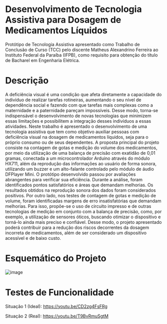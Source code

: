 # Desenvolvimento de Tecnologia Assistiva para Dosagem de Medicamentos Líquidos
Protótipo de Tecnologia Assistiva apresentado como Trabalho de Conclusão de Curso (TCC) pelo discente Matheus Alexandrino Ferreira ao Instituto Federal da Paraíba (IFPB), como requisito para obtenção do título de Bacharel em Engenharia Elétrica.

Descrição
===

A deficiência visual é uma condição que afeta diretamente a capacidade do indivíduo de realizar tarefas rotineiras, aumentando o seu nível de dependência social e fazendo com que tarefas mais complexas como a maternidade e a paternidade pareçam impossíveis. Desse modo, torna-se indispensável o desenvolvimento de novas tecnologias que minimizem essas limitações e possibilitem a integração desses indivíduos a essas atividades. Neste trabalho é apresentado o desenvolvimento de uma tecnologia assistiva que tem como objetivo auxiliar pessoas com deficiência visual na dosagem de medicamentos líquidos, seja para o próprio consumo ou de seus dependentes. A proposta principal do projeto consiste na contagem de gotas e medição do volume dos medicamentos, por meio da utilização de uma balança de precisão com exatidão de 0,01 gramas, conectada a um microcontrolador Arduino através do módulo HX711, além da reprodução das informações ao usuário de forma sonora, utilizando um buzzer e um alto-falante controlado pelo módulo de áudio DFPlayer Mini. O protótipo desenvolvido passou por avaliações abrangentes para verificar sua eficiência. Durante a análise, foram identificados pontos satisfatórios e áreas que demandam melhorias. Os resultados obtidos na reprodução sonora dos dados foram considerados positivos. Por outro lado, nos testes de contagem de gotas e medição de volume, foram identificadas margens de erro insatisfatórias que demandam melhorias. Para isso, propõe-se o uso de circuito impresso e de outras tecnologias de medição em conjunto com a balança de precisão, como, por exemplo, a utilização de sensores óticos, buscando otimizar o dispositivo e torná-lo ainda mais preciso e confiável. Desse modo, o projeto apresentado poderá contribuir para a redução dos riscos decorrentes da dosagem incorreta de medicamentos, além de ser considerado um dispositivo acessível e de baixo custo.

Esquemático do Projeto
===

![image](https://github.com/Matheus-AFerreira/Tecnologia-Assistiva-para-Contagem-de-Gotas/assets/141564887/675ed783-899a-4c5b-8a1f-e9fe1ca0b31f)

Testes de Funcionalidade
===

Situação 1 (Ideal):
https://youtu.be/CD2zg4FsFRg

Situação 2 (Real):
https://youtu.be/T9BvRmuSgtM
